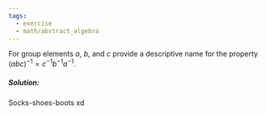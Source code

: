 ```yaml
---
tags:
  - exercise
  - math/abstract_algebra
---
```

For group elements $a$, $b$, and $c$ provide a descriptive name for the property $(abc)^{−1} = c^{−1} b^{−1}a^{−1}$.
##### Solution:
Socks-shoes-boots xd
